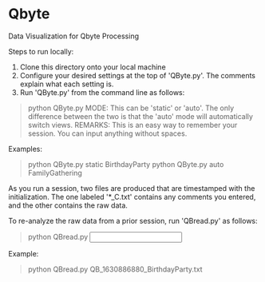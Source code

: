 # Qbyte
Data Visualization for Qbyte Processing

Steps to run locally:
1. Clone this directory onto your local machine
2. Configure your desired settings at the top of 'QByte.py'. The comments explain what each setting is.
3. Run 'QByte.py' from the command line as follows:
  > python QByte.py <mode> <remarks>
  MODE: This can be 'static' or 'auto'. The only difference between the two is that the 'auto' mode will automatically switch views.
  REMARKS: This is an easy way to remember your session. You can input anything without spaces.
  
  Examples:
   > python QByte.py static BirthdayParty
   > python QByte.py auto FamilyGathering
  
As you run a session, two files are produced that are timestamped with the initialization. The one labeled '*_C.txt' contains any comments you entered, and the other contains the raw data.
  
To re-analyze the raw data from a prior session, run 'QBread.py' as follows:
  > python QBread.py <input file>
  
Example:
  
  >python QBread.py QB_1630886880_BirthdayParty.txt

